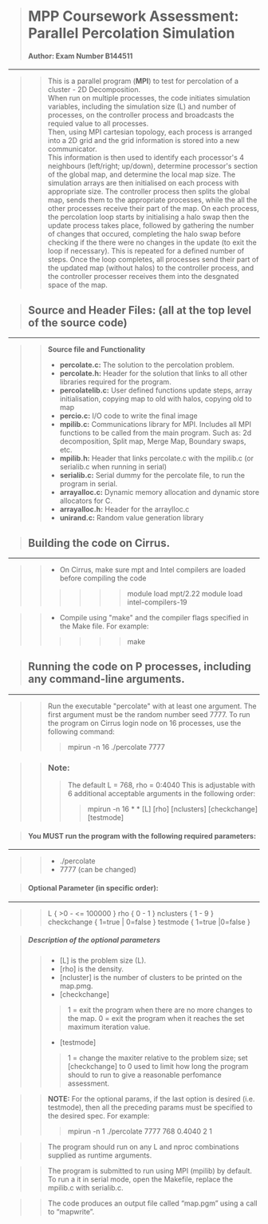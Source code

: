 > # MPP Coursework Assessment: Parallel Percolation Simulation
> #### **Author: Exam Number B144511**
--------------------------------------------------------------------------

>> This is a parallel program (**MPI**) to test for percolation of a cluster - 2D Decomposition.  
When run on multiple processes, the code initiates simulation variables, including the simulation size (L) and number of processes, on the controller process and broadcasts the requied value to all processes.  
Then, using MPI cartesian topology, each process is arranged into a 2D grid and the grid information is stored into a new communicator.  
This information is then used to identify each processor's 4 neighbours (left/right; up/down), determine processor's section of the global map, and determine the local map size. The simulation arrays are then initialised on each process with appropriate size.  The controller process then splits the global map, sends them to the appropriate processes, while the all the other processes receive their part of the map. On each process, the percolation loop starts by initialising a halo swap then the update process takes place, followed by gathering the number of changes that occured, completing the halo swap before checking if the there were no changes in the update (to exit the loop if necessary). This is repeated for a defined number of steps.  Once the loop completes, all processes send their part of the updated map (without halos) to the controller process, and the controller processer receives them into the desgnated space of the map.


> ## Source and Header Files: (all at the top level of the source code)
--------------------------------------------------------------------------

>> **Source file and Functionality**
>> - **percolate.c:** The solution to the percolation problem.  
>> - **percolate.h:** Header for the solution that links to all other libraries required for the program.
>> - **percolatelib.c:** User defined functions update steps, array initialisation, copying map to old with halos, copying old to map
>> - **percio.c:**  I/O code to write the final image
>> - **mpilib.c:**  Communications library for MPI.  Includes all MPI functions to be called from the main program. Such as: 2d decomposition, Split map, Merge Map, Boundary swaps, etc.
>> - **mpilib.h:**  Header that links percolate.c with the mpilib.c (or serialib.c when running in serial)
>> - **serialib.c:**  Serial dummy for the percolate file, to run the program in serial.
>> - **arrayalloc.c:**   Dynamic memory allocation and dynamic store allocators for C.
>> - **arrayalloc.h:**   Header for the arraylloc.c
>> - **unirand.c:**      Random value generation library


> ## Building the code on Cirrus. 
--------------------------------------------------------------------------

>> - On Cirrus, make sure mpt and Intel compilers are loaded before compiling the code
>>>>>> module load mpt/2.22
>>>>>> module load intel-compilers-19

>> - Compile using "make" and the compiler flags specified in the Make file.
>> For example: 
>>>>>> make


> ## Running the code on P processes, including any command-line arguments.
--------------------------------------------------------------------------

>> Run the executable "percolate" with at least one argument.  The first argument must be the random number seed 7777. To run the program on Cirrus login node on 16 processes, use the following command:
>>> mpirun -n 16 ./percolate 7777 

>> ### Note:
>>> The default L = 768, rho = 0:4040
>>> This is adjustable with 6 additional acceptable arguments in the following order:
>>>> mpirun -n 16 *<program> *<seed> [L] [rho] [nclusters] [checkchange] [testmode] 

> #### You MUST run the program with the following required parameters:
----------------------------------------------------
>> - <program>  ./percolate
>> - <seed>      7777 (can be changed)

> #### Optional Parameter (in specific order):
----------------------------------------------------
>> L       { >0 - <= 100000 }
>> rho         { 0 - 1 }
>> nclusters   { 1 - 9 }
>> checkchange { 1=true | 0=false }
>> testmode    { 1=true |0=false }

> ##### Description of the optional parameters
>> - [L] is the problem size (L). 
>> - [rho] is the density.
>> - [ncluster] is the number of clusters to be printed on the map.pmg.
>> - [checkchange] 
>>> 1 = exit the program when there are no more changes to the map.
>>> 0 = exit the program when it reaches the set maximum iteration value.
>> - [testmode] 
>>> 1 = change the maxiter relative to the problem size; set [checkchange] to 0 used to limit how long the program should to run to give a reasonable perfomance assessment.

>> **NOTE:** For the optional params, if the last option is desired (i.e. testmode), then all the preceding params must be specified to the desired spec. For example:
>>> mpirun -n 1 ./percolate 7777 768 0.4040 2 1

>> The program should run on any L and nproc combinations supplied as runtime arguments.

>> The program is submitted to run using MPI (mpilib) by default. To run a it in serial mode, open the Makefile, replace the mpilib.c with serialib.c.


>> The code produces an output file called “map.pgm” using a call to “mapwrite”.


